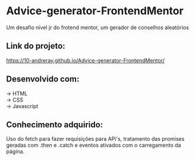 # Advice-generator-FrontendMentor
 Um desafio nível jr do frotend mentor, um gerador de conselhos aleatórios
 
## Link do projeto:
https://10-andreray.github.io/Advice-generator-FrontendMentor/

## Desenvolvido com:
-> HTML </br>
-> CSS </br>
-> Javascript </br>

## Conhecimento adquirido:
Uso do fetch para fazer requisições para APi's, tratamento das promises geradas com .then e .catch e eventos ativados com o carregamento da página.
